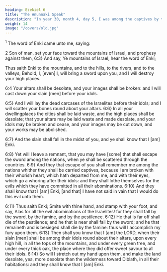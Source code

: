 ```yaml
---
heading: Ezekiel 6
title: "The Anunnaki Speak"
description: "In year 30, month 4, day 5, I was among the captives by the river of Chebar"
weight: 14
image: "/covers/old.jpg"
---
```



<sup>1</sup> The word of Enki came unto me, saying:

2 Son of man, set your face toward the mountains of Israel, and prophesy against them, 6:3} And say, Ye mountains of Israel, hear the word of Enki; 

Thus saith Enki to the mountains, and to the hills, to the rivers, and to the valleys; Behold, I, [even] I, will bring a sword upon you, and I will destroy your high places. 

6:4 Your altars shall be desolate, and your images shall be broken: and I will cast down your slain [men] before your idols. 

6:5} And I will lay the dead carcases of the Israelites before their idols; and I will scatter your bones round about your altars. 6:6} In all your dwellingplaces the
cities shall be laid waste, and the high places shall be
desolate; that your altars may be laid waste and made
desolate, and your idols may be broken and cease, and your
images may be cut down, and your works may be abolished.

6:7} And the slain shall fall in the midst of you, and ye
shall know that I [am] Enki.

6:8} Yet will I leave a remnant, that you may have [some]
that shall escape the sword among the nations, when ye
shall be scattered through the countries. 6:9} And they that
escape of you shall remember me among the nations
whither they shall be carried captives, because I am broken
with their whorish heart, which hath departed from me, and
with their eyes, which go a whoring after their idols: and
they shall lothe themselves for the evils which they have
committed in all their abominations. 6:10} And they shall
know that I [am] Enki, [and that] I have not said in
vain that I would do this evil unto them.

6:11} Thus saith Enki; Smite with thine hand,
and stamp with your foot, and say, Alas for all the evil
abominations of the Israelites! for they shall fall by
the sword, by the famine, and by the pestilence. 6:12} He
that is far off shall die of the pestilence; and he that is near
shall fall by the sword; and he that remaineth and is
besieged shall die by the famine: thus will I accomplish my
fury upon them. 6:13} Then shall you know that I [am] the
LORD, when their slain [men] shall be among their idols
round about their altars, upon every high hill, in all the tops
of the mountains, and under every green tree, and under
every thick oak, the place where they did offer sweet savour
to all their idols. 6:14} So will I stretch out my hand upon
them, and make the land desolate, yea, more desolate than
the wilderness toward Diblath, in all their habitations: and
they shall know that I [am] Enki.

